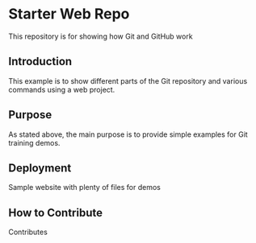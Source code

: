 # Starter Web Repo

This repository is for showing how Git and GitHub work

## Introduction

This example is to show different parts of the Git repository and various commands using a web project.

## Purpose

As stated above, the main purpose is to provide simple examples for Git training demos.

## Deployment

Sample website with plenty of files for demos

## How to Contribute

Contributes
